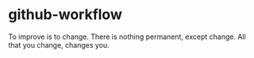 # github-workflow

To improve is to change. There is nothing permanent, except change. All that you change, changes you.
